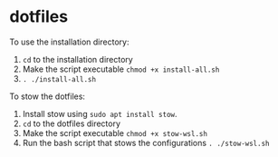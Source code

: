 # dotfiles

To use the installation directory:
1. `cd` to the installation directory
2. Make the script executable `chmod +x install-all.sh`
3. `. ./install-all.sh`

To stow the dotfiles: 
1. Install stow using `sudo apt install stow`.
2. `cd` to the dotfiles directory
3. Make the script executable `chmod +x stow-wsl.sh`
4. Run the bash script that stows the configurations `. ./stow-wsl.sh`
